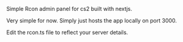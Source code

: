 Simple Rcon admin panel for cs2 built with nextjs.

Very simple for now. Simply just hosts the app locally on port 3000.

Edit the rcon.ts file to reflect your server details.
